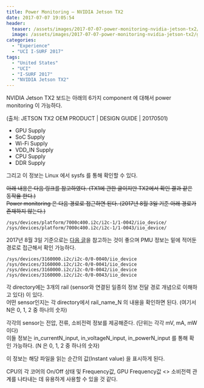 ```yaml
---
title: Power Monitoring – NVIDIA Jetson TX2
date: 2017-07-07 19:05:54
header:
  teaser: /assets/images/2017-07-07-power-monitoring-nvidia-jetson-tx2/graph_sample.jpeg
  image: /assets/images/2017-07-07-power-monitoring-nvidia-jetson-tx2/graph_sample.jpeg
categories:
  - "Experience"
  - "UCI I-SURF 2017"
tags:
  - "United States"
  - "UCI"
  - "I-SURF 2017"
  - "NVIDIA Jetson TX2"
---
```


NVIDIA Jetson TX2 보드는 아래의 6가지 component 에 대해서 power monitoring 이 가능하다.

<!-- more -->

(출처: JETSON TX2 OEM PRODUCT | DESIGN GUIDE | 20170501)

- GPU Supply
- SoC Supply
- Wi-Fi Supply
- VDD_IN Supply
- CPU Supply
- DDR Supply

그리고 이 정보는 Linux 에서 sysfs 를 통해 확인할 수 있다.

~~아래 내용은 다음 링크를 참고하였다. (TX1에 관한 글이지만 TX2에서 확인 결과 같은 동작을 한다.)~~  
~~Power monitoring 은 다음 경로로 접근하면 된다. (2017년 8월 3일 기준 아래 경로가 존재하지 않는다.)~~

```text
/sys/devices/platform/7000c400.i2c/i2c-1/1-0042/iio_device/
/sys/devices/platform/7000c400.i2c/i2c-1/1-0043/iio_device/
```

2017년 8월 3일 기준으로는 [다음 글](https://devtalk.nvidia.com/default/topic/1000830/jetson-tx2/jetson-tx2-ina226-power-monitor-with-i2c-interface-/)을 참고하는 것이 좋으며 PMU 정보는 밑에 적어둔 경로로 접근해서 확인 가능하다.

```text
/sys/devices/3160000.i2c/i2c-0/0-0040/iio_device
/sys/devices/3160000.i2c/i2c-0/0-0041/iio_device
/sys/devices/3160000.i2c/i2c-0/0-0042/iio_device
/sys/devices/3160000.i2c/i2c-0/0-0043/iio_device
```

각 directory에는 3개의 rail (sensor와 연결된 일종의 정보 전달 경로 개념으로 이해하고 있다) 이 있다.  
어떤 sensor인지는 각 directory에서 rail_name_N 의 내용을 확인하면 된다. (여기서 N은 0, 1, 2 중 하나의 숫자)

각각의 sensor는 전압, 전류, 소비전력 정보를 제공해준다. (단위는 각각 mV, mA, mW 이다)  
이들 정보는 in_currentN_input, in_voltageN_input, in_powerN_input 를 통해 확인 가능하다. (N 은 0, 1, 2 중 하나의 숫자)

이 정보는 해당 파일을 읽는 순간의 값(Instant value) 을 표시하게 된다.

CPU의 각 코어의 On/Off 상태 및 Frequency값, GPU Frequency값 <> 소비전력 관계를 나타내는 데 유용하게 사용할 수 있을 것 같다.
